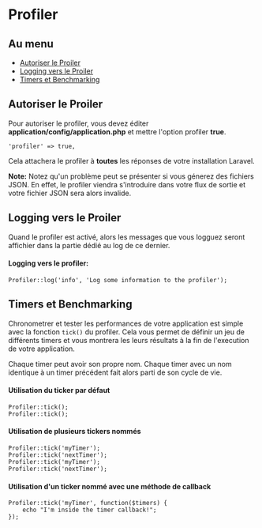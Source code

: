# Profiler

## Au menu
- [Autoriser le Proiler](#enable)
- [Logging vers le Proiler](#logging)
- [Timers et Benchmarking](#timers)

<a name="enable"></a>
## Autoriser le Proiler

Pour autoriser le profiler, vous devez éditer **application/config/application.php** et mettre l'option profiler **true**.

    'profiler' => true,

Cela attachera le profiler à **toutes** les réponses de votre installation Laravel.

**Note:** Notez qu'un problème peut se présenter si vous génerez des fichiers JSON. En effet, le profiler viendra s'introduire dans votre flux de sortie et votre fichier JSON sera alors invalide.

<a name="logging"></a>
## Logging vers le Proiler

Quand le profiler est activé, alors les messages que vous logguez seront affichier dans la partie dédié au log de ce dernier. 

#### Logging vers le profiler:

    Profiler::log('info', 'Log some information to the profiler');

<a name="timers"></a>
## Timers et Benchmarking

Chronometrer et tester les performances de votre application est simple avec la fonction ```tick()``` du profiler. Cela vous permet de définir un jeu de différents timers et vous montrera les leurs résultats à la fin de l'execution de votre application.

Chaque timer peut avoir son propre nom. Chaque timer avec un nom identique à un timer précédent fait alors parti de son cycle de vie.

#### Utilisation du ticker par défaut

    Profiler::tick();
    Profiler::tick();

#### Utilisation de plusieurs tickers nommés

    Profiler::tick('myTimer');
    Profiler::tick('nextTimer');
    Profiler::tick('myTimer');
    Profiler::tick('nextTimer');

#### Utilisation d'un ticker nommé avec une méthode de callback
    Profiler::tick('myTimer', function($timers) {
        echo "I'm inside the timer callback!"; 
    });